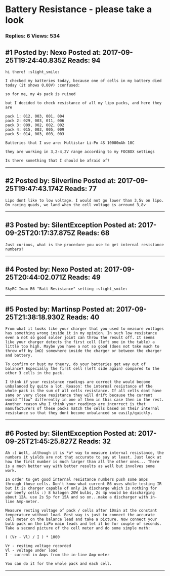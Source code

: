 # Battery Resistance - please take a look

### Replies: 6 Views: 534

## \#1 Posted by: Nexo Posted at: 2017-09-25T19:24:40.835Z Reads: 94

```
hi there! :slight_smile:

I checked my batteries today, because one of cells in my battery died today (it shows 0,00V) :confused:

so for me, my 4s pack is ruined

but I decided to check resistance of all my lipo packs, and here they are

pack 1: 012, 003, 001, 004
pack 2: 029, 003, 011, 006
pack 3: 009, 002, 002, 002
pack 4: 015, 003, 005, 009
pack 5: 014, 003, 003, 003

Batteries that I use are: Multistar Li-Po 4S 10000mAh 10C

they are working in 3,2-4,2V range according to my FOCBOX settings

Is there something that I should be afraid of?
```

---
## \#2 Posted by: Silverline Posted at: 2017-09-25T19:47:43.174Z Reads: 77

```
Lipo dont like to low voltage. I would not go lower than 3,5v on lipo. On racing quads, we land when the cell voltage is arround 3,8v
```

---
## \#3 Posted by: SilentException Posted at: 2017-09-25T20:17:37.875Z Reads: 68

```
Just curious, what is the procedure you use to get internal resistance numbers?
```

---
## \#4 Posted by: Nexo Posted at: 2017-09-25T20:44:02.071Z Reads: 49

```
SkyRC Imax B6 "Batt Resistance" setting :slight_smile:
```

---
## \#5 Posted by: Martinsp Posted at: 2017-09-25T21:38:18.930Z Reads: 40

```
From what it looks like your charger that you used to measure voltages has something wrong inside it in my opinion. In such low resistance even a not so good solder joint can throw the result off. It seems like your charger detects the first cell (left one in the table) a little too high. Maybe you have a not so good (does not take much to throw off by 1mΩ) somewhere inside the charger or between the charger and battery. 

To confirm or bust my theory, do your batteries get way out of balance? Especially the first cell (left side again) compared to the other 3 cells in the pack.

I think if your resistance readings are correct the would become unbalanced by quite a lot. Reason: the internal resistance of the whole pack is the sum of all cells resistance. If all cells dont have same or very close resistance they will drift because the current would "flow" differently in one of them in this case then in the rest. 
Another reason why I think your readings are incorrect is that manufacturers of these packs match the cells based on their internal resistance so that they dont become unbalanced so easily/quickly.
```

---
## \#6 Posted by: SilentException Posted at: 2017-09-25T21:45:25.827Z Reads: 32

```
Ah :) Well, although it is *a* way to measure internal resistance, the numbers it yields are not that accurate to say at least. Just look at how the first number is much larger than all the other ones... There is a much better way with better results as well but involves some work.

In order to get good internal resistance numbers push some amps through those cells. Don't know what current B6 uses while testing IR but it is charger capable of only 2A discharge which is nothing for our beefy cells :) 8 halogen 20W bulbs, 2s 4p would be discharging about 12A. use 2s 5p for 15A and so on...make a discharger with in-line Amp-meter.

Measure resting voltage of pack / cells after 10min at the constant temperature without load. Best way is just to connect the accurate cell meter on the balance lead and take a picture. Now connect your bulb pack on the LiPo main leads and let it be for couple of seconds. Take a second picture of the cell meter and do some simple math:

( (Vr - Vl) / I ) * 1000

Vr - resting voltage recorded
Vl - voltage under load
I - current in Amps from the in-line Amp-meter

You can do it for the whole pack and each cell.
```

---
